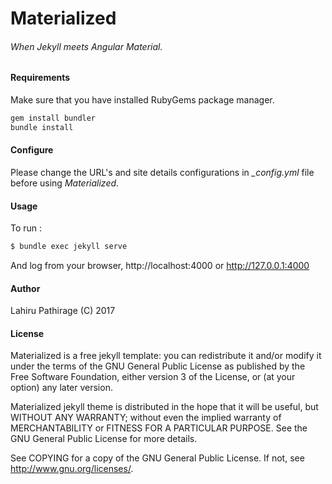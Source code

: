 # Materialized

###### When Jekyll meets Angular Material.


#### Requirements
Make sure that you have installed RubyGems package manager.
```bash
gem install bundler
bundle install
```


#### Configure
Please change the URL's and site details configurations in *_config.yml* file before using *Materialized*.


#### Usage
To run :
```bash
$ bundle exec jekyll serve
```
And log from your browser, http://localhost:4000 or http://127.0.0.1:4000



#### Author
Lahiru Pathirage (C) 2017


#### License
Materialized is a free jekyll template: you can redistribute it and/or modify
it under the terms of the GNU General Public License as published by
the Free Software Foundation, either version 3 of the License, or
(at your option) any later version.

Materialized jekyll theme is distributed in the hope that it will be useful,
but WITHOUT ANY WARRANTY; without even the implied warranty of
MERCHANTABILITY or FITNESS FOR A PARTICULAR PURPOSE.  See the
GNU General Public License for more details.

See COPYING for a copy of the GNU General Public License.
If not, see <http://www.gnu.org/licenses/>.
